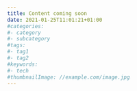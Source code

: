 ```yaml
---
title: Content coming soon
date: 2021-01-25T11:01:21+01:00
#categories:
#- category
#- subcategory
#tags:
#- tag1
#- tag2
#keywords:
#- tech
#thumbnailImage: //example.com/image.jpg
---
```


<!--more-->


